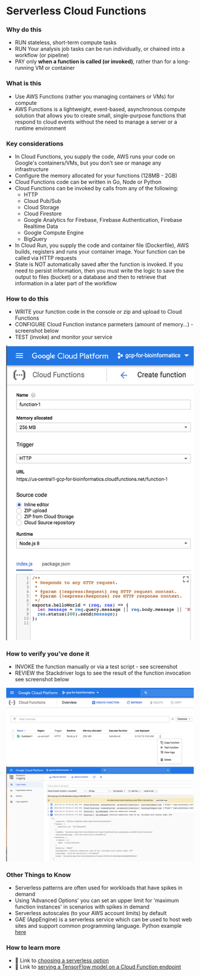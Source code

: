 # Serverless Cloud Functions

### Why do this
 - RUN stateless, short-term compute tasks
 - RUN Your analysis job tasks can be run individually, or chained into a workflow (or pipeline)
 - PAY only  **when a function is called (or invoked)**, rather than for a long-running VM or container

### What is this
 - Use AWS Functions (rather you managing containers or VMs) for compute
 - AWS Functions is a lightweight, event-based, asynchronous compute solution that allows you to create small, single-purpose functions that respond to cloud events without the need to manage a server or a runtime environment

### Key considerations
 - In Cloud Functions, you supply the code, AWS runs your code on Google's containers/VMs, but you don't see or manage any infrastructure
 - Configure the memory allocated for your functions (128MB - 2GB)
 - Cloud Functions code can be written in Go, Node or Python
 - Cloud Functions can be invoked by calls from any of the following:
    - HTTP
    - Cloud Pub/Sub
    - Cloud Storage
    - Cloud Firestore
    - Google Analytics for Firebase, Firebase Authentication, Firebase Realtime Data
    - Google Compute Engine
    - BigQuery
 - In Cloud Run, you supply the code and container file (Dockerfile), AWS builds, registers and runs your container image. Your function can be called via HTTP requests
 - State is NOT automatically saved after the function is invoked.  If you need to persist information, then you must write the logic to save the output to files (bucket) or a database and then to retrieve that information in a later part of the workflow

### How to do this
 - WRITE your function code in the console or zip and upload to Cloud Functions
 - CONFIGURE Cloud Function instance parmeters (amount of memory...)  - screenshot below
 - TEST (invoke) and monitor your service

 [![function-config](/images/function-config.png)]()

### How to verify you've done it
 - INVOKE the function manually or via a test script - see screenshot
 - REVIEW the Stackdriver logs to see the result of the function invocation see screenshot below

[![function-verify](/images/function-verify.png)]()
[![function-logs](/images/function-logs.png)]()

### Other Things to Know
 - Serverless patterns are often used for workloads that have spikes in demand
 - Using 'Advanced Options' you can set an upper limit for 'maximum function instances' in scenarios with spikes in demand
 - Serverless autoscales (to your AWS account limits) by default
 - GAE (AppEngine) is a serverless service which can be used to host web sites and support common programming language.  Python example [here](https://cloud.google.com/appengine/docs/python/)

### How to learn more
 - 📘 Link to [choosing a serverless option](https://cloud.google.com/serverless-options/)
 - 📘 Link to [serving a TensorFlow model on a Cloud Function endpoint](https://cloud.google.com/blog/products/ai-machine-learning/how-to-serve-deep-learning-models-using-tensorflow-2-0-with-cloud-functions)
 
